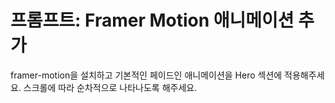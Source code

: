 # 프롬프트: Framer Motion 애니메이션 추가

framer-motion을 설치하고
기본적인 페이드인 애니메이션을
Hero 섹션에 적용해주세요.
스크롤에 따라 순차적으로 나타나도록 해주세요.